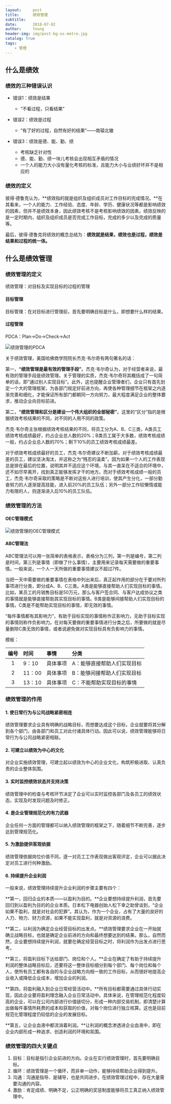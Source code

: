 ```yaml
---
layout:     post
title:      绩效管理
subtitle:   
date:       2018-07-02
author:     Young
header-img: img/post-bg-os-metro.jpg
catalog: true
tags:
    - 管理
---
```


## 什么是绩效

### 绩效的三种错误认识

- 错误1：绩效是结果
	- “不看过程，只看结果”

- 错误2：绩效是过程
	- “有了好的过程，自然有好的结果”——南辕北辙

- 错误3：绩效是德、能、勤、绩
	- 考核缺乏针对性
	- 德、能、勤、绩一块儿考核会出现相互矛盾的情况
	- 一个人的能力大小没有量化考核的标准，且能力大小与业绩好坏并不是相应的

### 绩效的定义

彼得·德鲁克认为，**绩效指的就是组织及组织成员对工作目标的完成情况。**在其看来，一个人的能力、工作经验、态度、年龄、学历、健康状况等都是影响绩效的因素，但并不是绩效本身，因此绩效考核不是考核影响绩效的因素。绩效反映的是一定时期内，组织及组织成员是否完成工作目标，完成的多少以及完成的质量等。

最后，彼得·德鲁克将绩效的概念总结为：**绩效就是结果，绩效也是过程，绩效是结果和过程的统一体。**

## 什么是绩效管理

### 绩效管理的定义

绩效管理：对目标及实现目标的过程的管理

#### 目标管理

目标管理：在对目标进行管理前，首先要明确目标是什么，即想要什么样的结果。

#### 过程管理

PDCA：Plan->Do->Check->Act

![绩效管理的PDCA](/img/in_post/Jixiao_pic/PDCA.png)

关于绩效管理，美国哈佛商学院院长杰克·韦尔奇有两句著名的话：

第一，**“绩效管理是最有效的管理手段”**。杰克·韦尔奇认为，对于经营者来说，最有效的管理手段是绩效管理。关于管理的实质，杰克·韦尔奇将其概括成了一句简单的话，即“通过别人实现目标”。此外，这也提醒企业管理者们，企业只有首先划定一个大的管理框架，为各部门规定好前进方向，再使各种管理细节在框架之内逐渐完善和细化，才能保证所有部门都朝同一方向努力，最大程度满足企业的整体要求，推动企业向目标前进。

第二，**“绩效管理和区分是建设一个伟大组织的全部秘密”**。这里的“区分”指的是根据绩效考核结果的不同，对不同的人用不同的政策。

杰克·韦尔奇主张根据绩效考核结果的不同，将员工分为A、B、C三类，A类员工绩效考核成绩最好，约占企业总人数的20%；B类员工属于大多数，绩效考核成绩一般，约占企业总人数的70%；剩下10%的员工绩效考核成绩最差。

对于绩效考核成绩最好的员工，杰克·韦尔奇建议不断加薪。对于绩效考核成绩最差的员工，建议坚决淘汰，并这称之为“残忍的温柔”。因为如果一个人的工作表现总是排在最后的位置，说明其并不适应这个环境，与其一直呆在不适合的环境中，还不如尽早离开，找到真正能够发挥才干的地方。而对于绩效考核成绩一般的员工，杰克·韦尔奇采取的策略是不断对这些人进行培训，使其产生分化，一部分勤奋努力的人逐渐提高技能，进入前20%的员工队伍；另外一部分工作较懒惰或能力有限的人，则逐渐进入后10%的员工队伍。

### 绩效管理的方法

#### OEC管理模式

![绩效管理的OEC管理模式](/img/in_post/Jixiao_pic/OEC.png)

#### ABC管理法

ABC管理法可以用一张简单的表格表示，表格分为三列，第一列是编号，第二列是时间，第三列是事情（即做了什么事情），主要用来记录每天需要做的重要事情。一般来说，一个人一天所做的重要事情建议不超过7件。

当把一天中需要做的重要事情在表格中列出来后，真正起作用的部分在于要对所列事项进行分类，即分成A、B、C三类。A类是能够直接帮助人们实现目标的事情。比如，某员工的月销售目标是50万元，那么与客户签合同、与客户达成协议之类的事情就是能够直接帮助其实现目标的事情。B类是能够间接帮助人们实现目标的事情。C类是不能帮助实现目标的事情，即无效的事情。

“每件事情都有其影响力”，有助于目标实现的事情称作正影响力，无助于目标实现的事情则称作负影响力。在对每天要做的重要事情进行分类之后，所要做的就是尽量删除C类无效的事情，或者说避免做对实现目标具有负影响力的事情。

模板：

|编号|时间|事情|分类|
|:-:|:--|:--|:--|
|1|9：10|具体事项|A：能够直接帮助人们实现目标|
|2|11：00|具体事项|B：能够间接帮助人们实现目标|
|3|13：10|具体事项|C：不能帮助实现目标的事情|

### 绩效管理的作用

#### 1. 使日常行为与公司战略紧密相连

绩效管理要求企业具有明确的战略目标，而想要达成这个目标，企业就要将其分解到各个部门，由各部门和员工对此付诸具体行动。因此可以说，绩效管理能够将日常行为与公司战略紧密相联。

#### 2. 可建立以绩效为中心的文化

对企业实施绩效管理，可建立起以绩效为中心的企业文化，构筑积极进取、认真负责的企业整体氛围。

#### 3. 实时监控绩效状态并支持决策

绩效管理中的检查与考核环节决定了企业可以实时监控各部门及各员工的绩效状态，实现及时发现问题及时修正。

#### 4. 是企业管理规范化的有力武器

企业任何一方面的管理都可以纳入绩效管理的框架之下，随着细节不断完善，逐步达到管理规范化。

#### 5. 为激励提供客观依据

绩效管理依据岗位价值不同，逐一对员工工作表现做出客观评定，企业可以据此决定对员工进行何种激励。

#### 6. 持续提升企业利润

一般来说，绩效管理持续提升企业利润的步骤主要有四个：

**第一，回归企业的本质——以盈利为目的。**企业要想持续提升利润，首先要回归到以盈利为目的的企业本质。日本松下电器创始人松下幸之助曾谈到，“企业如果不盈利，就是对社会的犯罪”。其认为，作为一个企业，占有了大量的良好的人力、物力、财力资源，如果不能实现盈利，就是对资源的浪费。

**第二，以利润为确定企业经营目标的出发点。**绩效管理要求企业在一开始就确立战略目标，也就是确定企业前进的方向和最终想要达到的结果。那么，自然而然，企业要想持续提升利润，就要在确定经营目标之时，将利润作为出发点进行思考。

**第三，将盈利目标下达给部门、岗位和个人。**企业在确定了有助于持续提升利润的整体战略目标后，还要将这一整体目标细分到每个部门、每个岗位和每个人，使所有员工都有各自的与企业战略方向相一致的工作目标，从而很好地提高企业收入或降低企业成本，增加企业的利润。

**第四，将盈利融入到企业日常经营活动中。**所有目标都需要通过具体行动实现，因此企业要将盈利理念融入企业日常活动中。具体来说，在管理规范化程度较高的企业，可以在公司内部进行价值链切分，形成一种内部交易机制，即清楚计算出做每件事情所耗费的成本和获取的价值，对每个岗位进行独立核算。这也是目前规范化管理程度仍较低的企业的发展目标。

**第五，让企业血液中都流淌着利润。**让利润的概念渗透进企业血液中，即在企业内部形成一种追求、创造利润的环境和氛围。


### 绩效管理的四大关键点

1. 目标：目标是指引企业前进的方向。企业在实行绩效管理时，首先要明确目标。
2. 循环：绩效管理是一个循环，而非单一动作，能够持续帮助企业得到提升。
3. 沟通：沟通是指导、是辅导，也是共同进步。在绩效管理过程中，存在大量需要沟通的内容。
4. 激励：肯定成绩、明确不足，公正明确的奖惩制度能够将员工真正纳入绩效管理中。